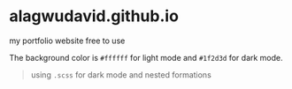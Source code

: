 # alagwudavid.github.io
my portfolio website free to use

The background color is `#ffffff` for light mode and `#1f2d3d` for dark mode.
> using `.scss` for dark mode and nested formations
